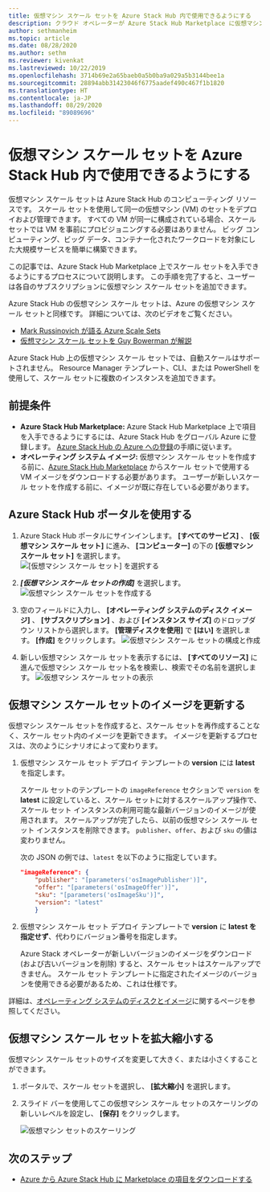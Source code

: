 ```yaml
---
title: 仮想マシン スケール セットを Azure Stack Hub 内で使用できるようにする
description: クラウド オペレーターが Azure Stack Hub Marketplace に仮想マシン スケール セットを追加する方法について学習します。
author: sethmanheim
ms.topic: article
ms.date: 08/28/2020
ms.author: sethm
ms.reviewer: kivenkat
ms.lastreviewed: 10/22/2019
ms.openlocfilehash: 3714b69e2a65baeb0a5b0ba9a029a5b3144bee1a
ms.sourcegitcommit: 28894abb31423046f6775aadef490c467f1b1820
ms.translationtype: HT
ms.contentlocale: ja-JP
ms.lasthandoff: 08/29/2020
ms.locfileid: "89089696"
---
```

# <a name="make-virtual-machine-scale-sets-available-in-azure-stack-hub"></a>仮想マシン スケール セットを Azure Stack Hub 内で使用できるようにする

仮想マシン スケール セットは Azure Stack Hub のコンピューティング リソースです。 スケール セットを使用して同一の仮想マシン (VM) のセットをデプロイおよび管理できます。 すべての VM が同一に構成されている場合、スケール セットでは VM を事前にプロビジョニングする必要はありません。 ビッグ コンピューティング、ビッグ データ、コンテナー化されたワークロードを対象にした大規模サービスを簡単に構築できます。

この記事では、Azure Stack Hub Marketplace 上でスケール セットを入手できるようにするプロセスについて説明します。 この手順を完了すると、ユーザーは各自のサブスクリプションに仮想マシン スケール セットを追加できます。

Azure Stack Hub の仮想マシン スケール セットは、Azure の仮想マシン スケール セットと同様です。 詳細については、次のビデオをご覧ください。

* [Mark Russinovich が語る Azure Scale Sets](https://channel9.msdn.com/Blogs/Regular-IT-Guy/Mark-Russinovich-Talks-Azure-Scale-Sets/)
* [仮想マシン スケール セットを Guy Bowerman が解説](https://channel9.msdn.com/Shows/Cloud+Cover/Episode-191-Virtual-Machine-Scale-Sets-with-Guy-Bowerman)

Azure Stack Hub 上の仮想マシン スケール セットでは、自動スケールはサポートされません。 Resource Manager テンプレート、CLI、または PowerShell を使用して、スケール セットに複数のインスタンスを追加できます。

## <a name="prerequisites"></a>前提条件

* **Azure Stack Hub Marketplace:** Azure Stack Hub Marketplace 上で項目を入手できるようにするには、Azure Stack Hub をグローバル Azure に登録します。 [Azure Stack Hub の Azure への登録](azure-stack-registration.md)の手順に従います。
* **オペレーティング システム イメージ:** 仮想マシン スケール セットを作成する前に、[Azure Stack Hub Marketplace](azure-stack-download-azure-marketplace-item.md) からスケール セットで使用する VM イメージをダウンロードする必要があります。 ユーザーが新しいスケール セットを作成する前に、イメージが既に存在している必要があります。

## <a name="use-the-azure-stack-hub-portal"></a>Azure Stack Hub ポータルを使用する

1. Azure Stack Hub ポータルにサインインします。 **[すべてのサービス]** 、 **[仮想マシン スケール セット]** に進み、 **[コンピューター]** の下の **[仮想マシン スケール セット]** を選択します。
   ![[仮想マシン スケール セット] を選択する](media/azure-stack-compute-add-scalesets/all-services.png)

2. ***[仮想マシン スケール セットの作成]*** を選択します。
   ![仮想マシン スケール セットを作成する](media/azure-stack-compute-add-scalesets/create-scale-set.png)

3. 空のフィールドに入力し、 **[オペレーティング システムのディスク イメージ]** 、 **[サブスクリプション]** 、および **[インスタンス サイズ]** のドロップダウン リストから選択します。 **[管理ディスクを使用]** で **[はい]** を選択します。 **[作成]** をクリックします。
    ![仮想マシン スケール セットの構成と作成](media/azure-stack-compute-add-scalesets/create.png)

4. 新しい仮想マシン スケール セットを表示するには、 **[すべてのリソース]** に進んで仮想マシン スケール セット名を検索し、検索でその名前を選択します。
   ![仮想マシン スケール セットの表示](media/azure-stack-compute-add-scalesets/search.png)

## <a name="update-images-in-a-virtual-machine-scale-set"></a>仮想マシン スケール セットのイメージを更新する

仮想マシン スケール セットを作成すると、スケール セットを再作成することなく、スケール セット内のイメージを更新できます。 イメージを更新するプロセスは、次のようにシナリオによって変わります。

1. 仮想マシン スケール セット デプロイ テンプレートの **version** には **latest** を指定します。  

   スケール セットのテンプレートの `imageReference` セクションで `version` を **latest** に設定していると、スケール セットに対するスケールアップ操作で、スケール セット インスタンスの利用可能な最新バージョンのイメージが使用されます。 スケールアップが完了したら、以前の仮想マシン スケール セット インスタンスを削除できます。 `publisher`、`offer`、および `sku` の値は変わりません。

   次の JSON の例では、`latest` を以下のように指定しています。  

    ```json  
    "imageReference": {
        "publisher": "[parameters('osImagePublisher')]",
        "offer": "[parameters('osImageOffer')]",
        "sku": "[parameters('osImageSku')]",
        "version": "latest"
        }
    ```

2. 仮想マシン スケール セット デプロイ テンプレートで **version** に **latest を指定せず**、代わりにバージョン番号を指定します。  

    Azure Stack オペレーターが新しいバージョンのイメージをダウンロード (および古いバージョンを削除) すると、スケール セットはスケールアップできません。 スケール セット テンプレートに指定されたイメージのバージョンを使用できる必要があるため、これは仕様です。  

詳細は、[オペレーティング システムのディスクとイメージ](../user/azure-stack-compute-overview.md#operating-system-disks-and-images)に関するページを参照してください。  

## <a name="scale-a-virtual-machine-scale-set"></a>仮想マシン スケール セットを拡大縮小する

仮想マシン スケール セットのサイズを変更して大きく、または小さくすることができます。

1. ポータルで、スケール セットを選択し、 **[拡大縮小]** を選択します。

2. スライド バーを使用してこの仮想マシン スケール セットのスケーリングの新しいレベルを設定し、 **[保存]** をクリックします。

     ![仮想マシン セットのスケーリング](media/azure-stack-compute-add-scalesets/scale.png)

## <a name="next-steps"></a>次のステップ

* [Azure から Azure Stack Hub に Marketplace の項目をダウンロードする](azure-stack-download-azure-marketplace-item.md)
